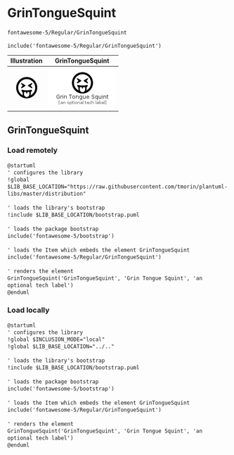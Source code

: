# GrinTongueSquint


```text
fontawesome-5/Regular/GrinTongueSquint
```

```text
include('fontawesome-5/Regular/GrinTongueSquint')
```



| Illustration | GrinTongueSquint |
| :---: | :---: |
| ![illustration for Illustration](../../fontawesome-5/Regular/GrinTongueSquint.png) | ![illustration for GrinTongueSquint](../../fontawesome-5/Regular/GrinTongueSquint.Local.png) |




## GrinTongueSquint

### Load remotely
```plantuml
@startuml
' configures the library
!global $LIB_BASE_LOCATION="https://raw.githubusercontent.com/tmorin/plantuml-libs/master/distribution"

' loads the library's bootstrap
!include $LIB_BASE_LOCATION/bootstrap.puml

' loads the package bootstrap
include('fontawesome-5/bootstrap')

' loads the Item which embeds the element GrinTongueSquint
include('fontawesome-5/Regular/GrinTongueSquint')

' renders the element
GrinTongueSquint('GrinTongueSquint', 'Grin Tongue Squint', 'an optional tech label')
@enduml
```

### Load locally
```plantuml
@startuml
' configures the library
!global $INCLUSION_MODE="local"
!global $LIB_BASE_LOCATION="../.."

' loads the library's bootstrap
!include $LIB_BASE_LOCATION/bootstrap.puml

' loads the package bootstrap
include('fontawesome-5/bootstrap')

' loads the Item which embeds the element GrinTongueSquint
include('fontawesome-5/Regular/GrinTongueSquint')

' renders the element
GrinTongueSquint('GrinTongueSquint', 'Grin Tongue Squint', 'an optional tech label')
@enduml
```

